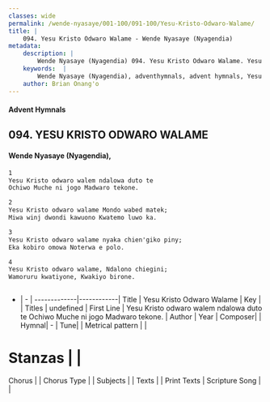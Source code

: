 ```yaml
---
classes: wide
permalink: /wende-nyasaye/001-100/091-100/Yesu-Kristo-Odwaro-Walame/
title: |
    094. Yesu Kristo Odwaro Walame - Wende Nyasaye (Nyagendia)
metadata:
    description: |
        Wende Nyasaye (Nyagendia) 094. Yesu Kristo Odwaro Walame. Yesu Kristo odwaro walem ndalowa duto te Ochiwo Muche ni jogo Madwaro tekone.  
    keywords:  |
        Wende Nyasaye (Nyagendia), adventhymnals, advent hymnals, Yesu Kristo Odwaro Walame, Yesu Kristo odwaro walem ndalowa duto te Ochiwo Muche ni jogo Madwaro tekone.. 
    author: Brian Onang'o
---
```


#### Advent Hymnals
## 094. YESU KRISTO ODWARO WALAME
####  Wende Nyasaye (Nyagendia),

```txt
1
Yesu Kristo odwaro walem ndalowa duto te
Ochiwo Muche ni jogo Madwaro tekone.

2
Yesu Kristo odwaro walame Mondo wabed matek;
Miwa winj dwondi kawuono Kwatemo luwo ka.

3
Yesu Kristo odwaro walame nyaka chien'giko piny;
Eka kobiro omowa Noterwa e polo.

4
Yesu Kristo odwaro walame, Ndalono chiegini;
Wamoruru kwatiyone, Kwakiyo birone.



```

- |   -  |
-------------|------------|
Title | Yesu Kristo Odwaro Walame |
Key |  |
Titles | undefined |
First Line | Yesu Kristo odwaro walem ndalowa duto te Ochiwo Muche ni jogo Madwaro tekone. |
Author | 
Year | 
Composer| |
Hymnal|  - |
Tune|  |
Metrical pattern | |
# Stanzas |  |
Chorus |  |
Chorus Type |  |
Subjects | |
Texts |  |
Print Texts | 
Scripture Song |  |
    
